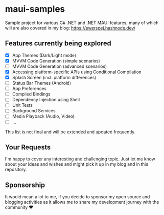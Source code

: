 # maui-samples
Sample project for various C# .NET and .NET MAUI features, many of which will are also covered in my blog: https://ewerspej.hashnode.dev/

## Features currently being explored ##

- [x] App Themes (Dark/Light mode)
- [x] MVVM Code Generation (simple scenarios)
- [ ] MVVM Code Generation (advanced scenarios)
- [x] Accessing platform-specific APIs using Conditional Compilation
- [x] Splash Screen (incl. platform differences)
- [ ] Status Bar Themes (Android)
- [ ] App Preferences
- [ ] Compiled Bindings
- [ ] Dependency Injection using Shell
- [ ] Unit Tests
- [ ] Background Services
- [ ] Media Playback (Audio, Video)
- [ ] ...

This list is not final and will be extended and updated frequently.

## Your Requests ##

I'm happy to cover any interesting and challenging topic. Just let me know about your ideas and wishes and might pick it up in my blog and in this repository.

## Sponsorship ##

It would mean a lot to me, if you decide to sponsor my open source and blogging activities as it allows me to share my development journey with the community ❤️
